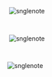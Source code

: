 <p>&nbsp;<img align="center" src="https://github-readme-stats.snglenote.vercel.app/api/top-langs?username=snglenote&theme=dark" alt="snglenote" /></p><br/>

<p>&nbsp;<img align="center" src="https://github-readme-stats.snglenote.vercel.app/api?username=snglenote&show_icons=true&theme=dark&count_private=true" alt="snglenote" /></p>&nbsp;

<p align="left"> <img src="https://komarev.com/ghpvc/?username=snglenote&label=Profile%20views&color=808080&style=flat" alt="snglenote" /> </p>
